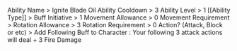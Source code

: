 Ability Name > Ignite Blade Oil
Ability Cooldown > 3
Ability Level > 1
[[Ability Type]] > Buff
Initiative > 1
Movement Allowance > 0
Movement Requirement > 
Rotation Allowance > 3
Rotation Requirement > 0
Action? (Attack, Block or etc) > 
Add Following Buff to Character :
Your following 3 attack actions will deal + 3 Fire Damage
